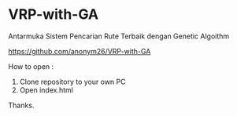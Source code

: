 # VRP-with-GA
Antarmuka Sistem Pencarian Rute Terbaik dengan Genetic Algoithm

https://github.com/anonym26/VRP-with-GA

How to open :

1. Clone repository to your own PC
2. Open index.html

Thanks.
